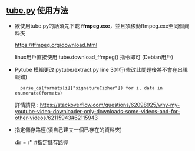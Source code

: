[tube.py](./tube.py) 使用方法
---
* 欲使用tube.py的話須先下載 **ffmpeg.exe**，並且須移動ffmpeg.exe至同個資料夾

    https://ffmpeg.org/download.html

    linux用戶直接使用 tube.download_ffmpeg() 指令即可 (Debian用戶)

* Pytube 模組更改 pytube/extract.py line 301行(修改此問題後將不會在出現報錯)

        parse_qs(formats[i]["signatureCipher"]) for i, data in enumerate(formats)

    詳情請見 :
    https://stackoverflow.com/questions/62098925/why-my-youtube-video-downloader-only-downloads-some-videos-and-for-other-videos/62115943#62115943

* 指定儲存路徑(須自己建立一個已存在的資料夾)

    dir = r'' #指定儲存路徑